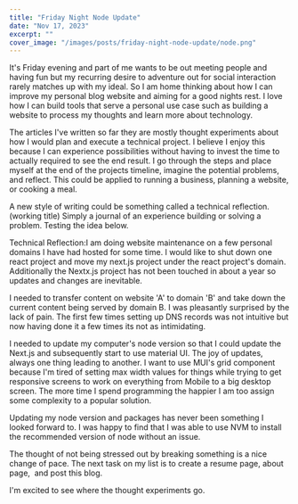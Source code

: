 ```yaml
---
title: "Friday Night Node Update"
date: "Nov 17, 2023"
excerpt: ""
cover_image: "/images/posts/friday-night-node-update/node.png"
---
```


It's Friday evening and part of me wants to be out meeting people and having fun but my recurring desire to adventure out for social interaction rarely matches up with my ideal. So I am home thinking about how I can improve my personal blog website and aiming for a good nights rest. I love how I can build tools that serve a personal use case such as building a website to process my thoughts and learn more about technology.

The articles I've written so far they are mostly thought experiments about how I would plan and execute a technical project. I believe I enjoy this because I can experience possibilities without having to invest the time to actually required to see the end result. I go through the steps and place myself at the end of the projects timeline, imagine the potential problems, and reflect. This could be applied to running a business, planning a website, or cooking a meal.

A new style of writing could be something called a technical reflection. (working title) Simply a journal of an experience building or solving a problem. Testing the idea below.

Technical Reflection:I am doing website maintenance on a few personal domains I have had hosted for some time. I would like to shut down one react project and move my next.js project under the react project's domain. Additionally the Nextx.js project has not been touched in about a year so updates and changes are inevitable.

I needed to transfer content on website 'A' to domain 'B' and take down the current content being served by domain B. I was pleasantly surprised by the lack of pain. The first few times setting up DNS records was not intuitive but now having done it a few times its not as intimidating.

I needed to update my computer's node version so that I could update the Next.js and subsequently start to use material UI. The joy of updates, always one thing leading to another. I want to use MUI's grid component because I'm tired of setting max width values for things while trying to get responsive screens to work on everything from Mobile to a big desktop screen. The more time I spend programming the happier I am too assign some complexity to a popular solution.

Updating my node version and packages has never been something I looked forward to. I was happy to find that I was able to use NVM to install the recommended version of node without an issue.

The thought of not being stressed out by breaking something is a nice change of pace. The next task on my list is to create a resume page, about page,  and post this blog.

I'm excited to see where the thought experiments go.
